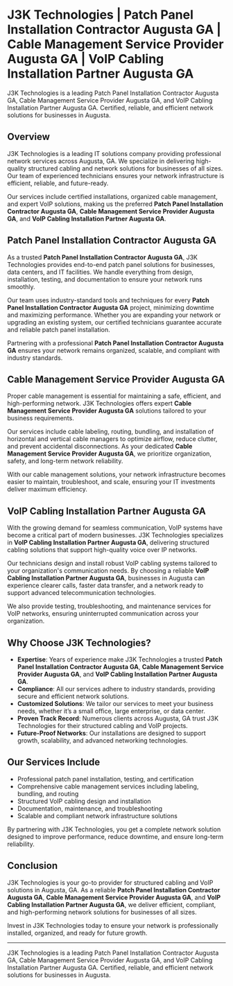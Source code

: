 

# J3K Technologies | Patch Panel Installation Contractor Augusta GA | Cable Management Service Provider Augusta GA | VoIP Cabling Installation Partner Augusta GA

J3K Technologies is a leading Patch Panel Installation Contractor Augusta GA, Cable Management Service Provider Augusta GA, and VoIP Cabling Installation Partner Augusta GA. Certified, reliable, and efficient network solutions for businesses in Augusta.

## Overview

J3K Technologies is a leading IT solutions company providing professional network services across Augusta, GA. We specialize in delivering high-quality structured cabling and network solutions for businesses of all sizes. Our team of experienced technicians ensures your network infrastructure is efficient, reliable, and future-ready.  

Our services include certified installations, organized cable management, and expert VoIP solutions, making us the preferred **Patch Panel Installation Contractor Augusta GA**, **Cable Management Service Provider Augusta GA**, and **VoIP Cabling Installation Partner Augusta GA**.

## Patch Panel Installation Contractor Augusta GA

As a trusted **Patch Panel Installation Contractor Augusta GA**, J3K Technologies provides end-to-end patch panel solutions for businesses, data centers, and IT facilities. We handle everything from design, installation, testing, and documentation to ensure your network runs smoothly.  

Our team uses industry-standard tools and techniques for every **Patch Panel Installation Contractor Augusta GA** project, minimizing downtime and maximizing performance. Whether you are expanding your network or upgrading an existing system, our certified technicians guarantee accurate and reliable patch panel installation.  

Partnering with a professional **Patch Panel Installation Contractor Augusta GA** ensures your network remains organized, scalable, and compliant with industry standards.

## Cable Management Service Provider Augusta GA

Proper cable management is essential for maintaining a safe, efficient, and high-performing network. J3K Technologies offers expert **Cable Management Service Provider Augusta GA** solutions tailored to your business requirements.  

Our services include cable labeling, routing, bundling, and installation of horizontal and vertical cable managers to optimize airflow, reduce clutter, and prevent accidental disconnections. As your dedicated **Cable Management Service Provider Augusta GA**, we prioritize organization, safety, and long-term network reliability.  

With our cable management solutions, your network infrastructure becomes easier to maintain, troubleshoot, and scale, ensuring your IT investments deliver maximum efficiency.

## VoIP Cabling Installation Partner Augusta GA

With the growing demand for seamless communication, VoIP systems have become a critical part of modern businesses. J3K Technologies specializes in **VoIP Cabling Installation Partner Augusta GA**, delivering structured cabling solutions that support high-quality voice over IP networks.  

Our technicians design and install robust VoIP cabling systems tailored to your organization's communication needs. By choosing a reliable **VoIP Cabling Installation Partner Augusta GA**, businesses in Augusta can experience clearer calls, faster data transfer, and a network ready to support advanced telecommunication technologies.  

We also provide testing, troubleshooting, and maintenance services for VoIP networks, ensuring uninterrupted communication across your organization.

## Why Choose J3K Technologies?

- **Expertise**: Years of experience make J3K Technologies a trusted **Patch Panel Installation Contractor Augusta GA**, **Cable Management Service Provider Augusta GA**, and **VoIP Cabling Installation Partner Augusta GA**.  
- **Compliance**: All our services adhere to industry standards, providing secure and efficient network solutions.  
- **Customized Solutions**: We tailor our services to meet your business needs, whether it’s a small office, large enterprise, or data center.  
- **Proven Track Record**: Numerous clients across Augusta, GA trust J3K Technologies for their structured cabling and VoIP projects.  
- **Future-Proof Networks**: Our installations are designed to support growth, scalability, and advanced networking technologies.

## Our Services Include

- Professional patch panel installation, testing, and certification  
- Comprehensive cable management services including labeling, bundling, and routing  
- Structured VoIP cabling design and installation  
- Documentation, maintenance, and troubleshooting  
- Scalable and compliant network infrastructure solutions  

By partnering with J3K Technologies, you get a complete network solution designed to improve performance, reduce downtime, and ensure long-term reliability.

## Conclusion

J3K Technologies is your go-to provider for structured cabling and VoIP solutions in Augusta, GA. As a reliable **Patch Panel Installation Contractor Augusta GA**, **Cable Management Service Provider Augusta GA**, and **VoIP Cabling Installation Partner Augusta GA**, we deliver efficient, compliant, and high-performing network solutions for businesses of all sizes.  

Invest in J3K Technologies today to ensure your network is professionally installed, organized, and ready for future growth.

---

J3K Technologies is a leading Patch Panel Installation Contractor Augusta GA, Cable Management Service Provider Augusta GA, and VoIP Cabling Installation Partner Augusta GA. Certified, reliable, and efficient network solutions for businesses in Augusta.

